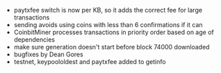 * paytxfee switch is now per KB, so it adds the correct fee for large transactions
* sending avoids using coins with less than 6 confirmations if it can
* CoinbitMiner processes transactions in priority order based on age of dependencies
* make sure generation doesn't start before block 74000 downloaded
* bugfixes by Dean Gores
* testnet, keypoololdest and paytxfee added to getinfo
